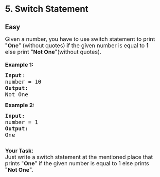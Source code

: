# 5. Switch Statement
## Easy
<div class="problem-statement">
                <p></p><p><span style="font-size:18px">Given a number, you have to use switch statement to print "<strong>One</strong>" (without quotes) if the given number is equal to 1 else print "<strong>Not One</strong>"(without quotes).<br>
<br>
<strong>Example 1:</strong></span></p>

<pre><span style="font-size:18px"><strong>Input</strong>:
number = 10
<strong>Output:</strong> 
Not One
</span></pre>

<p><span style="font-size:18px"><strong>Example 2:</strong></span></p>

<pre><span style="font-size:18px"><strong>Input:</strong>
number = 1
<strong>Output:
</strong>One</span></pre>

<p><br>
<span style="font-size:18px"><strong>Your Task:&nbsp; </strong><br>
Just write a&nbsp;switch statement at the mentioned place that prints "<strong>One</strong>" if the given number is equal to 1 else prints "<strong>Not One</strong>".</span></p>
 <p></p>
            </div>